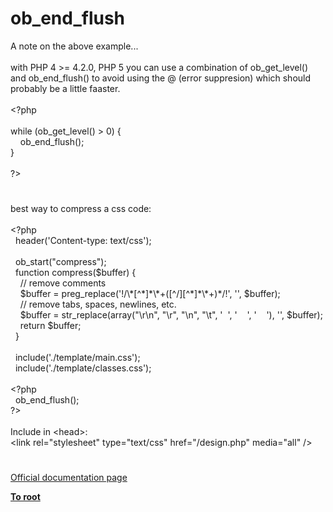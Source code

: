 # ob_end_flush




<div class="phpcode"><span class="html">
A note on the above example...<br><br>with PHP 4 &gt;= 4.2.0, PHP 5 you can use a combination of ob_get_level() and ob_end_flush() to avoid using the @ (error suppresion) which should probably be a little faaster.<br><br><span class="default">&lt;?php<br><br></span><span class="keyword">while (</span><span class="default">ob_get_level</span><span class="keyword">() &gt; </span><span class="default">0</span><span class="keyword">) {<br>&#xA0; &#xA0; </span><span class="default">ob_end_flush</span><span class="keyword">();<br>}<br><br></span><span class="default">?&gt;</span>
</span>
</div>
  

#


<div class="phpcode"><span class="html">
best way to compress a css code:<br><br><span class="default">&lt;?php<br>&#xA0; header</span><span class="keyword">(</span><span class="string">&apos;Content-type: text/css&apos;</span><span class="keyword">);<br><br>&#xA0; </span><span class="default">ob_start</span><span class="keyword">(</span><span class="string">&quot;compress&quot;</span><span class="keyword">);<br>&#xA0; function </span><span class="default">compress</span><span class="keyword">(</span><span class="default">$buffer</span><span class="keyword">) {<br>&#xA0; &#xA0; </span><span class="comment">// remove comments<br>&#xA0; &#xA0; </span><span class="default">$buffer </span><span class="keyword">= </span><span class="default">preg_replace</span><span class="keyword">(</span><span class="string">&apos;!/\*[^*]*\*+([^/][^*]*\*+)*/!&apos;</span><span class="keyword">, </span><span class="string">&apos;&apos;</span><span class="keyword">, </span><span class="default">$buffer</span><span class="keyword">);<br>&#xA0; &#xA0; </span><span class="comment">// remove tabs, spaces, newlines, etc.<br>&#xA0; &#xA0; </span><span class="default">$buffer </span><span class="keyword">= </span><span class="default">str_replace</span><span class="keyword">(array(</span><span class="string">&quot;\r\n&quot;</span><span class="keyword">, </span><span class="string">&quot;\r&quot;</span><span class="keyword">, </span><span class="string">&quot;\n&quot;</span><span class="keyword">, </span><span class="string">&quot;\t&quot;</span><span class="keyword">, </span><span class="string">&apos;&#xA0; &apos;</span><span class="keyword">, </span><span class="string">&apos;&#xA0; &#xA0; &apos;</span><span class="keyword">, </span><span class="string">&apos;&#xA0; &#xA0; &apos;</span><span class="keyword">), </span><span class="string">&apos;&apos;</span><span class="keyword">, </span><span class="default">$buffer</span><span class="keyword">);<br>&#xA0; &#xA0; return </span><span class="default">$buffer</span><span class="keyword">;<br>&#xA0; }<br><br>&#xA0; include(</span><span class="string">&apos;./template/main.css&apos;</span><span class="keyword">);<br>&#xA0; include(</span><span class="string">&apos;./template/classes.css&apos;</span><span class="keyword">);<br><br>&lt;?</span><span class="default">php<br>&#xA0; ob_end_flush</span><span class="keyword">();<br></span><span class="default">?&gt;<br></span><br>Include in &lt;head&gt;:<br>&lt;link rel=&quot;stylesheet&quot; type=&quot;text/css&quot; href=&quot;/design.php&quot; media=&quot;all&quot; /&gt;</span>
</div>
  

#

[Official documentation page](https://www.php.net/manual/en/function.ob-end-flush.php)

**[To root](/README.md)**